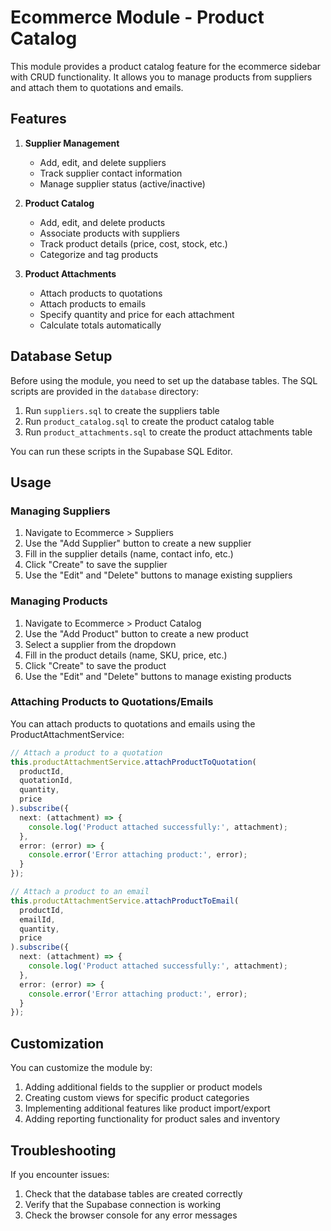 # Ecommerce Module - Product Catalog

This module provides a product catalog feature for the ecommerce sidebar with CRUD functionality. It allows you to manage products from suppliers and attach them to quotations and emails.

## Features

1. **Supplier Management**
   - Add, edit, and delete suppliers
   - Track supplier contact information
   - Manage supplier status (active/inactive)

2. **Product Catalog**
   - Add, edit, and delete products
   - Associate products with suppliers
   - Track product details (price, cost, stock, etc.)
   - Categorize and tag products

3. **Product Attachments**
   - Attach products to quotations
   - Attach products to emails
   - Specify quantity and price for each attachment
   - Calculate totals automatically

## Database Setup

Before using the module, you need to set up the database tables. The SQL scripts are provided in the `database` directory:

1. Run `suppliers.sql` to create the suppliers table
2. Run `product_catalog.sql` to create the product catalog table
3. Run `product_attachments.sql` to create the product attachments table

You can run these scripts in the Supabase SQL Editor.

## Usage

### Managing Suppliers

1. Navigate to Ecommerce > Suppliers
2. Use the "Add Supplier" button to create a new supplier
3. Fill in the supplier details (name, contact info, etc.)
4. Click "Create" to save the supplier
5. Use the "Edit" and "Delete" buttons to manage existing suppliers

### Managing Products

1. Navigate to Ecommerce > Product Catalog
2. Use the "Add Product" button to create a new product
3. Select a supplier from the dropdown
4. Fill in the product details (name, SKU, price, etc.)
5. Click "Create" to save the product
6. Use the "Edit" and "Delete" buttons to manage existing products

### Attaching Products to Quotations/Emails

You can attach products to quotations and emails using the ProductAttachmentService:

```typescript
// Attach a product to a quotation
this.productAttachmentService.attachProductToQuotation(
  productId,
  quotationId,
  quantity,
  price
).subscribe({
  next: (attachment) => {
    console.log('Product attached successfully:', attachment);
  },
  error: (error) => {
    console.error('Error attaching product:', error);
  }
});

// Attach a product to an email
this.productAttachmentService.attachProductToEmail(
  productId,
  emailId,
  quantity,
  price
).subscribe({
  next: (attachment) => {
    console.log('Product attached successfully:', attachment);
  },
  error: (error) => {
    console.error('Error attaching product:', error);
  }
});
```



## Customization

You can customize the module by:

1. Adding additional fields to the supplier or product models
2. Creating custom views for specific product categories
3. Implementing additional features like product import/export
4. Adding reporting functionality for product sales and inventory

## Troubleshooting

If you encounter issues:

1. Check that the database tables are created correctly
2. Verify that the Supabase connection is working
3. Check the browser console for any error messages
